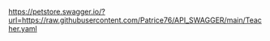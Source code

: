 https://petstore.swagger.io/?url=https://raw.githubusercontent.com/Patrice76/API_SWAGGER/main/Teacher.yaml
